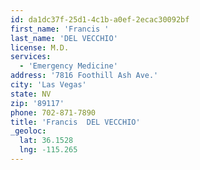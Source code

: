 ```yaml
---
id: da1dc37f-25d1-4c1b-a0ef-2ecac30092bf
first_name: 'Francis '
last_name: 'DEL VECCHIO'
license: M.D.
services:
  - 'Emergency Medicine'
address: '7816 Foothill Ash Ave.'
city: 'Las Vegas'
state: NV
zip: '89117'
phone: 702-871-7890
title: 'Francis  DEL VECCHIO'
_geoloc:
  lat: 36.1528
  lng: -115.265
---
```

